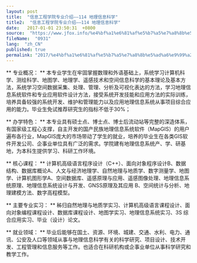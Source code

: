 ```yaml
---
layout: post
title:  "信息工程学院专业介绍——114 地理信息科学"
title2:  "信息工程学院专业介绍——114 地理信息科学"
date:   2017-01-01 23:50:31  +0800
source:  "https://www.jfox.info/%e4%bf%a1%e6%81%af%e5%b7%a5%e7%a8%8b%e5%ad%a6%e9%99%a2%e4%b8%93%e4%b8%9a%e4%bb%8b%e7%bb%8d-114-%e5%9c%b0%e7%90%86%e4%bf%a1%e6%81%af%e7%a7%91%e5%ad%a6.html"
fileName:  "0931"
lang:  "zh_CN"
published: true
permalink: "2017/%e4%bf%a1%e6%81%af%e5%b7%a5%e7%a8%8b%e5%ad%a6%e9%99%a2%e4%b8%93%e4%b8%9a%e4%bb%8b%e7%bb%8d-114-%e5%9c%b0%e7%90%86%e4%bf%a1%e6%81%af%e7%a7%91%e5%ad%a6.html"
---
```


** 专业概况： ** 本专业学生在牢固掌握数理和外语基础上，系统学习计算机科学、测绘科学、地图学、地理学、遥感技术和空间信息科学的基本理论及基本方法，系统学习空间数据采集、处理、管理、分析及可视化表达的方法，学习地理信息系统软件和专业应用软件设计方法，接受系统开发技能和应用方法的实际训练，培养具备较强的系统开发、维护和管理能力以及应用地理信息系统从事项目综合应用的能力。毕业生免试推荐研究生的指标不低于30%； 

** 办学特色： ** 本专业具有硕士点、博士点、博士后流动站等完整的深造体系，有国家级工程心支撑，自主开发的国产民族地理信息系统软件（MapGIS）的用户遍布各行业，MapGIS庞大的市场带动了学生的就业，培养的毕业生在各类GIS软件开发公司、企事业单位具有广泛的需求。学院建有地理信息系统产、学、研基地，为本科生提供学习、科研工作环境。 

** 核心课程： ** 计算机高级语言程序设计（C++）、面向对象程序设计B、数据结构、数据库概论A、人文与经济地理学、自然地理与地质学、数字测量学、地图学、计算机图形学A、空间数据库、遥感原理与应用、遥感图像处理、地理信息系统原理、地理信息系统设计与开发、GNSS原理及其应用 B、空间统计与分析、地理建模方法、数字高程模型。 

** 主要专业实习： ** 秭归自然地理与地质学实习、计算机高级语言课程设计、面向对象编程课程设计、数据库课程设计、地图学实习、地理信息系统实习、3S 综合应用实习、毕业（设计）论文。 

** 就业领域： ** 毕业后能够在国土、资源、环境、城建、交通、水利、电力、通讯、公安及人口等领域从事与地理信息科学有关的科学研究、项目设计、技术开发、工程管理和信息服务等工作。也适合在科研机构或企事业单位从事科学研究和教学工作。
